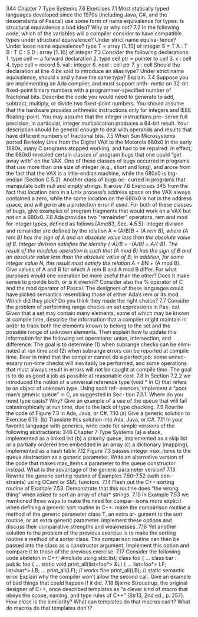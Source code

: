 344
Chapter 7 Type Systems
7.6
Exercises
7.1
Most statically typed languages developed since the 1970s (including Java,
C#, and the descendants of Pascal) use some form of name equivalence for
types. Is structural equivalence a bad idea? Why or why not?
7.2
In the following code, which of the variables will a compiler consider to have
compatible types under structural equivalence? Under strict name equiva-
lence? Under loose name equivalence?
type T = array [1..10] of integer
S = T
A : T
B : T
C : S
D : array [1..10] of integer
7.3
Consider the following declarations:
1.
type cell
–– a forward declaration
2.
type cell ptr = pointer to cell
3.
x : cell
4.
type cell = record
5.
val : integer
6.
next : cell ptr
7.
y : cell
Should the declaration at line 4 be said to introduce an alias type? Under
strict name equivalence, should x and y have the same type? Explain.
7.4
Suppose you are implementing an Ada compiler, and must support arith-
metic on 32-bit ﬁxed-point binary numbers with a programmer-speciﬁed
number of fractional bits. Describe the code you would need to generate
to add, subtract, multiply, or divide two ﬁxed-point numbers. You should
assume that the hardware provides arithmetic instructions only for integers
and IEEE ﬂoating-point. You may assume that the integer instructions pre-
serve full precision; in particular, integer multiplication produces a 64-bit
result. Your description should be general enough to deal with operands
and results that have different numbers of fractional bits.
7.5
When Sun Microsystems ported Berkeley Unix from the Digital VAX to the
Motorola 680x0 in the early 1980s, many C programs stopped working, and
had to be repaired. In effect, the 680x0 revealed certain classes of program
bugs that one could “get away with” on the VAX. One of these classes of bugs
occurred in programs that use more than one size of integer (e.g., short
and long), and arose from the fact that the VAX is a little-endian machine,
while the 680x0 is big-endian (Section C 5.2). Another class of bugs oc-
curred in programs that manipulate both null and empty strings. It arose
7.6 Exercises
345
from the fact that location zero in a Unix process’s address space on the VAX
always contained a zero, while the same location on the 680x0 is not in the
address space, and will generate a protection error if used. For both of these
classes of bugs, give examples of program fragments that would work on a
VAX but not on a 680x0.
7.6
Ada provides two “remainder” operators, rem and mod for integer types,
deﬁned as follows [Ame83, Sec. 4.5.5]:
Integer division and remainder are deﬁned by the relation A = (A/B)*B + (A rem
B), where (A rem B) has the sign of A and an absolute value less than the absolute
value of B. Integer division satisﬁes the identity (-A)/B = -(A/B) = A/(-B).
The result of the modulus operation is such that (A mod B) has the sign of
B and an absolute value less than the absolute value of B; in addition, for some
integer value N, this result must satisfy the relation A = B*N + (A mod B).
Give values of A and B for which A rem B and A mod B differ. For what
purposes would one operation be more useful than the other? Does it make
sense to provide both, or is it overkill?
Consider also the % operator of C and the mod operator of Pascal. The
designers of these languages could have picked semantics resembling those
of either Ada’s rem or its mod. Which did they pick? Do you think they
made the right choice?
7.7
Consider the problem of performing range checks on set expressions in Pas-
cal. Given that a set may contain many elements, some of which may be
known at compile time, describe the information that a compiler might
maintain in order to track both the elements known to belong to the set
and the possible range of unknown elements. Then explain how to update
this information for the following set operations: union, intersection, and
difference. The goal is to determine (1) when subrange checks can be elimi-
nated at run time and (2) when subrange errors can be reported at compile
time. Bear in mind that the compiler cannot do a perfect job: some unnec-
essary run-time checks will inevitably be performed, and some operations
that must always result in errors will not be caught at compile time. The
goal is to do as good a job as possible at reasonable cost.
7.8
In Section 7.2.2 we introduced the notion of a universal reference type
(void * in C) that refers to an object of unknown type. Using such ref-
erences, implement a “poor man’s generic queue” in C, as suggested in Sec-
tion 7.3.1. Where do you need type casts? Why? Give an example of a use of
the queue that will fail catastrophically at run time, due to the lack of type
checking.
7.9
Rewrite the code of Figure 7.3 in Ada, Java, or C#.
7.10 (a) Give a generic solution to Exercise 6.19.
(b) Translate this solution into Ada, Java, or C#.
7.11 In your favorite language with generics, write code for simple versions of
the following abstractions:
346
Chapter 7 Type Systems
(a) a stack, implemented as a linked list
(b) a priority queue, implemented as a skip list or a partially ordered tree
embedded in an array
(c)
a dictionary (mapping), implemented as a hash table
7.12 Figure 7.3 passes integer max_items to the queue abstraction as a generic
parameter. Write an alternative version of the code that makes max_items
a parameter to the queue constructor instead. What is the advantage of the
generic parameter version?
7.13 Rewrite the generic sorting routine of Examples 7.50–7.52 (with con-
straints) using OCaml or SML functors.
7.14 Flesh out the C++ sorting routine of Example 7.53.
Demonstrate that
this routine does “the wrong thing” when asked to sort an array of char*
strings.
7.15 In Example 7.53 we mentioned three ways to make the need for compar-
isons more explicit when deﬁning a generic sort routine in C++: make the
comparison routine a method of the generic parameter class T, an extra ar-
gument to the sort routine, or an extra generic parameter. Implement these
options and discuss their comparative strengths and weaknesses.
7.16 Yet another solution to the problem of the previous exercise is to make the
sorting routine a method of a sorter class. The comparison routine can
then be passed into the class as a constructor argument. Implement this
option and compare it to those of the previous exercise.
7.17 Consider the following code skeleton in C++:
#include <list>
using std::list;
class foo { ...
class bar : public foo { ...
static void print_all(list<foo*> &L) { ...
list<foo*> LF;
list<bar*> LB;
...
print_all(LF);
// works fine
print_all(LB);
// static semantic error
Explain why the compiler won’t allow the second call. Give an example of
bad things that could happen if it did.
7.18 Bjarne Stroustrup, the original designer of C++, once described templates
as “a clever kind of macro that obeys the scope, naming, and type rules of
C++” [Str13, 2nd ed., p. 257].
How close is the similarity? What can
templates do that macros can’t? What do macros do that templates don’t?
